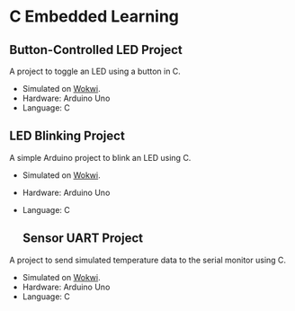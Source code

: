 # C Embedded Learning

## Button-Controlled LED Project
A project to toggle an LED using a button in C.
- Simulated on [Wokwi](https://wokwi.com/projects/439711527075372033).
- Hardware: Arduino Uno
- Language: C

## LED Blinking Project
A simple Arduino project to blink an LED using C.
- Simulated on [Wokwi](https://wokwi.com/projects/439644511367629825).
- Hardware: Arduino Uno
- Language: C

  ## Sensor UART Project
A project to send simulated temperature data to the serial monitor using C.
- Simulated on [Wokwi](https://wokwi.com/projects/440006438532445185).
- Hardware: Arduino Uno
- Language: C
